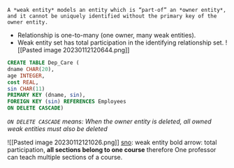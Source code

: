 	A *weak entity* models an entity which is “part-of” an *owner entity*, and it cannot be uniquely identified without the primary key of the owner entity.
- Relationship is one-to-many (one owner, many weak entities).  
- Weak entity set has total participation in the identifying relationship set.
![[Pasted image 20230112120644.png]]
```sql
CREATE TABLE Dep_Care (  
dname CHAR(20),  
age INTEGER,  
cost REAL,  
sin CHAR(11)  
PRIMARY KEY (dname, sin),
FOREIGN KEY (sin) REFERENCES Employees  
ON DELETE CASCADE)
```
_`ON DELETE CASCADE` means: When the owner entity is deleted, all owned weak entities must also be deleted_

![[Pasted image 20230112121026.png]]
<u>sno</u>: weak entity
bold arrow: total participation, **all sections belong to one course**
therefore
	One professor can teach multiple sections of a course.